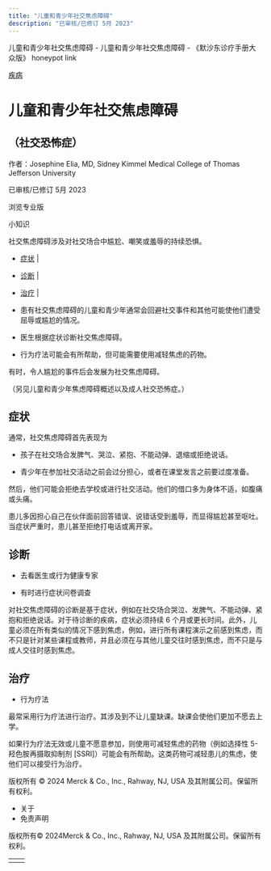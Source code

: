 ```yaml
---
title: "儿童和青少年社交焦虑障碍"
description: "已审核/已修订 5月 2023"
---
```


﻿儿童和青少年社交焦虑障碍 \- 儿童和青少年社交焦虑障碍 \- 《默沙东诊疗手册大众版》 honeypot link



[疾病](https://www.merckmanuals.com/home/resourcespages/healthyliving_rel2.3)

# 儿童和青少年社交焦虑障碍

## （社交恐怖症）

作者：Josephine Elia, MD, Sidney Kimmel Medical College of Thomas Jefferson
University

已审核/已修订 5月 2023

浏览专业版

小知识

社交焦虑障碍涉及对社交场合中尴尬、嘲笑或羞辱的持续恐惧。

- [症状](#症状_v35588427_zh) \|
- [诊断](#诊断_v12819166_zh) \|
- [治疗](#治疗_v12819172_zh) \|

- 患有社交焦虑障碍的儿童和青少年通常会回避社交事件和其他可能使他们遭受屈辱或尴尬的情况。

- 医生根据症状诊断社交焦虑障碍。

- 行为疗法可能会有所帮助，但可能需要使用减轻焦虑的药物。


有时，令人尴尬的事件后会发展为社交焦虑障碍。

（另见儿童和青少年焦虑障碍概述以及成人社交恐怖症。）

## 症状

通常，社交焦虑障碍首先表现为

- 孩子在社交场合发脾气、哭泣、紧抱、不能动弹、退缩或拒绝说话。

- 青少年在参加社交活动之前会过分担心，或者在课堂发言之前要过度准备。


然后，他们可能会拒绝去学校或进行社交活动。他们的借口多为身体不适，如腹痛或头痛。

患儿多因担心自己在伙伴面前回答错误、说错话受到羞辱，而显得尴尬甚至呕吐。当症状严重时，患儿甚至拒绝打电话或离开家。

## 诊断

- 去看医生或行为健康专家

- 有时进行症状问卷调查


对社交焦虑障碍的诊断是基于症状，例如在社交场合哭泣、发脾气、不能动弹、紧抱和拒绝说话。对于待诊断的疾病，症状必须持续 6 个月或更长时间。此外，儿童必须在所有类似的情况下感到焦虑，例如，进行所有课程演示之前感到焦虑，而不只是针对某些课程或教师，并且必须在与其他儿童交往时感到焦虑，而不只是与成人交往时感到焦虑。

## 治疗

- 行为疗法


最常采用行为疗法进行治疗。其涉及到不让儿童缺课。缺课会使他们更加不愿去上学。

如果行为疗法无效或儿童不愿意参加，则使用可减轻焦虑的药物（例如选择性 5-羟色胺再摄取抑制剂 \[SSRI\]）可能会有所帮助。这类药物可减轻患儿的焦虑，使他们可以接受行为治疗。



版权所有 © 2024
Merck & Co., Inc., Rahway, NJ, USA 及其附属公司。保留所有权利。

- 关于
- 免责声明

版权所有© 2024Merck & Co., Inc., Rahway, NJ, USA 及其附属公司。保留所有权利。

|     |     |
| --- | --- |
|  |  |
